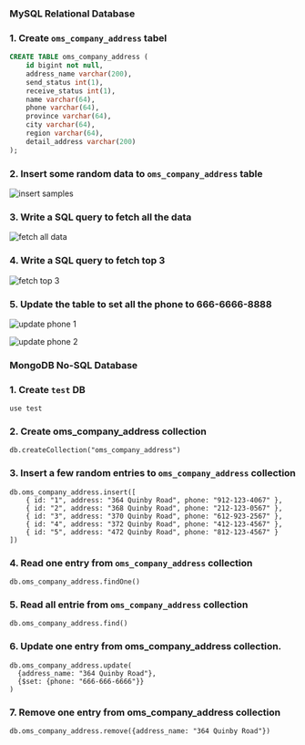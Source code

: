 ### MySQL Relational Database

### 1. Create `oms_company_address` tabel

```SQL
CREATE TABLE oms_company_address (
    id bigint not null,
    address_name varchar(200),
    send_status int(1),
    receive_status int(1),
    name varchar(64),
    phone varchar(64),
    province varchar(64),
    city varchar(64),
    region varchar(64),
    detail_address varchar(200)
);
```

### 2. Insert some random data to `oms_company_address` table


![insert samples](https://github.com/Liam-Zhou/Chuwa0910/assets/70967683/1935048a-6124-485f-a368-88cf9422c3c7)


### 3. Write a SQL query to fetch all the data


![fetch all data](https://github.com/Liam-Zhou/Chuwa0910/assets/70967683/30b0f449-aeb9-4405-8942-b2e1ef5342ba)


### 4. Write a SQL query to fetch top 3

   
![fetch top 3](https://github.com/Liam-Zhou/Chuwa0910/assets/70967683/eb0cd66f-f205-4486-8d52-5e9073f8c167)


### 5. Update the table to set all the phone to 666-6666-8888

![update phone 1](https://github.com/Liam-Zhou/Chuwa0910/assets/70967683/c04d4a22-93e7-46ab-b746-602f669dd116)

![update phone 2](https://github.com/Liam-Zhou/Chuwa0910/assets/70967683/f18e2731-e868-48e9-bed5-99deb877d328)


### MongoDB No-SQL Database

### 1. Create `test` DB

``` 
use test
```

### 2. Create oms_company_address collection

```
db.createCollection("oms_company_address")
```

### 3. Insert a few random entries to `oms_company_address` collection

```
db.oms_company_address.insert([
    { id: "1", address: "364 Quinby Road", phone: "912-123-4067" },
    { id: "2", address: "368 Quinby Road", phone: "212-123-0567" },
    { id: "3", address: "370 Quinby Road", phone: "612-923-2567" },
    { id: "4", address: "372 Quinby Road", phone: "412-123-4567" },
    { id: "5", address: "472 Quinby Road", phone: "812-123-4567" }
])
```

### 4. Read one entry from `oms_company_address` collection

```
db.oms_company_address.findOne()
```

### 5. Read all entrie from `oms_company_address` collection

```
db.oms_company_address.find()
```

### 6. Update one entry from oms_company_address collection.

```
db.oms_company_address.update(
  {address_name: "364 Quinby Road"}, 
  {$set: {phone: "666-666-6666"}}
)
```

### 7. Remove one entry from oms_company_address collection 

```
db.oms_company_address.remove({address_name: "364 Quinby Road"})
```
